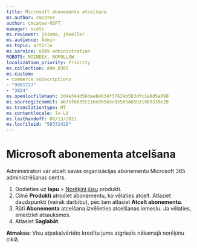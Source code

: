 ```yaml
---
title: Microsoft abonementa atcelšana
ms.author: cmcatee
author: cmcatee-MSFT
manager: scotv
ms.reviewer: jkinma, jmueller
ms.audience: Admin
ms.topic: article
ms.service: o365-administration
ROBOTS: NOINDEX, NOFOLLOW
localization_priority: Priority
ms.collection: Adm_O365
ms.custom:
- commerce_subscriptions
- "9001727"
- "3824"
ms.openlocfilehash: 2d4e344d56dee84634f37624b5b3dfc1e8d5a098
ms.sourcegitcommit: ab75f66355116e995b3cb5505465b31989339e28
ms.translationtype: MT
ms.contentlocale: lv-LV
ms.lasthandoff: 08/13/2021
ms.locfileid: "58331420"
---
```

# <a name="cancel-your-microsoft-subscription"></a>Microsoft abonementa atcelšana

Administratori var atcelt savas organizācijas abonementu Microsoft 365 administrēšanas centrs.

1. Dodieties uz **lapu** \> [Norēķini jūsu](https://go.microsoft.com/fwlink/p/?linkid=842054) produkti.
2. Cilnē **Produkti** atrodiet abonementu, ko vēlaties atcelt. Atlasiet daudzpunkti (vairāk darbību), pēc tam atlasiet **Atcelt abonementu**.
3. Rūtī **Abonementa** atcelšana izvēlieties atcelšanas iemeslu. Ja vēlaties, sniedziet atsauksmes.
4. Atlasiet **Saglabāt**.

**Atmaksa:** Visu atpakaļvērtēto kredītu jums atgriezīs nākamajā norēķinu ciklā.